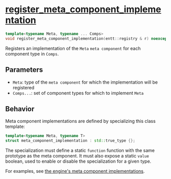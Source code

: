 # [register_meta_component_implementation](register_meta_component_implementation.hpp)

```cpp
template<typename Meta, typename ... Comps>
void register_meta_component_implementation(entt::registry & r) noexcept;
```

Registers an implementation of the `Meta` `meta component` for each component type in `Comps`.

## Parameters

* `Meta`: type of the `meta component` for which the implementation will be registered
* `Comps...`: set of component types for which to implement `Meta`

## Behavior

Meta component implementations are defined by specializing this class template:

```cpp
template<typename Meta, typename T>
struct meta_component_implementation : std::true_type {};
```

The specialization must define a static `function` function with the same prototype as the meta component.
It must also expose a static `value` boolean, used to enable or disable the specialization for a given type.

For examples, see [the engine's meta component implementations](meta/impl/).